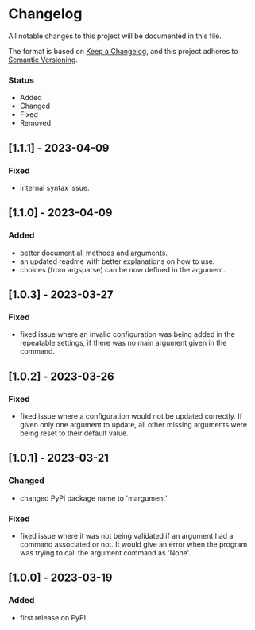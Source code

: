 # Changelog

All notable changes to this project will be documented in this file.

The format is based on [Keep a Changelog](https://keepachangelog.com/en/1.0.0/),
and this project adheres to [Semantic Versioning](https://semver.org/spec/v2.0.0.html).

### Status
- Added
- Changed
- Fixed
- Removed

## [1.1.1] - 2023-04-09

### Fixed
- internal syntax issue.

## [1.1.0] - 2023-04-09

### Added
- better document all methods and arguments.
- an updated readme with better explanations on how to use.
- choices (from argsparse) can be now defined in the argument.

## [1.0.3] - 2023-03-27

### Fixed
- fixed issue where an invalid configuration was being added in the repeatable settings, if there was no main argument given in the command.

## [1.0.2] - 2023-03-26

### Fixed
- fixed issue where a configuration would not be updated correctly. If given only one argument to update, all other missing arguments were being reset to their default value.

## [1.0.1] - 2023-03-21

### Changed
- changed PyPi package name to 'margument'

### Fixed
- fixed issue where it was not being validated if an argument had a command associated or not. It would give an error when the program was trying to call the argument command as 'None'.

## [1.0.0] - 2023-03-19

### Added
- first release on PyPI
